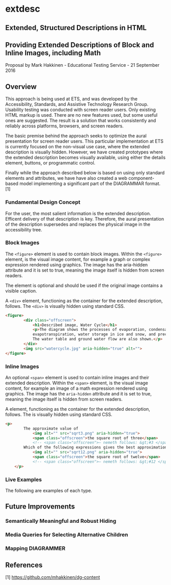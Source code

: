 # extdesc
## Extended, Structured Descriptions in HTML
## Providing Extended Descriptions of Block and Inline Images, including Math

Proposal by Mark Hakkinen - Educational Testing Service - 21 September 2016

## Overview

This approach is being used at ETS, and was developed by the Accessibility, Standards, and Assistive Technology Research Group. Usability testing was conducted with screen reader users. Only existing HTML markup is used.  There are no new features used, but some useful ones are suggested. The result is a solution that works consistently and reliably across platforms, browsers, and screen readers.

The basic premise behind the approach seeks to optimize the aural presentation for screen reader users.  This particular implementation at ETS is currently focused on the non-visual use case, where the extended description is visually hidden.  However, we have created prototypes where the extended description becomes visually available, using either the details element, buttons, or programmatic control.

Finally while the approach described below is based on using only standard elements and attributes, we have have also created a web component-based model implementing a significant part of the DIAGRAMMAR format. [1]

### Fundamental Design Concept

For the user, the most salient information is the extended description. Efficent delivery of that description is key. Therefore, the aural presentation of the description supersedes and replaces the physical image in the accessibility tree.

### Block Images

The `<figure>` element is used to contain block images.  Within the `<figure>` element, is the visual image content, for example a graph or complex expression rendered using graphics.  The image has the aria-hidden attribute and it is set to true, meaning the image itself is hidden from screen readers.

The <caption> element is optional and should be used if the original image contains a visible caption.

A `<div>` element, functioning as the container for the extended description, follows. The `<div>` is visually hidden using standard CSS.


``` HTML
<figure>
		<div class="offscreen">
			<h1>Described image, Water Cycle</h1>
			<p>The diagram shows the processes of evaporation, condensation, 
			evapotranspiration, water storage in ice and snow, and precipitation. 
			The water table and ground water flow are also shown.</p>
		</div>
		<img src="watercycle.jpg" aria-hidden="true" alt="">
</figure>
``` 

### Inline Images

An optional `<span>` element is used to contain inline images and their extended description.  Within the `<span>` element, is the visual image content, for example an image of a math expression rendered using graphics.  The image has the `aria-hidden` attribute and it is set to true, meaning the image itself is hidden from screen readers.

A <span> element, functioning as the container for the extended description, follows. The <span> is visually hidden using standard CSS.

``` HTML
<p>
		The approximate value of 
			<img alt="" src="sqrt3.png" aria-hidden="true">
			<span class="offscreen">the square root of three</span>
			<!-- <span class="offscreen">— nemeth follows: &gt;#3 </span> --> is 1.732. 
		Which of the following expressions gives the best approximation of 
			<img alt="" src="sqrt12.png" aria-hidden="true">
			<span class="offscreen">the square root of twelve</span>
			<!-- <span class="offscreen">— nemeth follows: &gt;#12 </span> --> ?
	</p>
```
### Live Examples

The following are examples of each type.

## Future Improvements

### Semantically Meaningful and Robust Hiding

### Media Queries for Selecting Alternative Children

### Mapping DIAGRAMMER 


## References

[1] https://github.com/mhakkinen/dg-content

